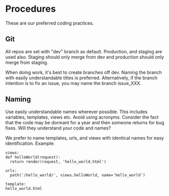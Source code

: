 # Procedures

These are our preferred coding practices.

## Git
All repos are set with "dev" branch as default. 
Production, and staging are used also. Staging should only merge from dev and production should only merge from staging. 

When doing work, it's best to create branches off dev. Naming the branch with easily understandable titles is preferred. Alternatively, if the branch intention is to fix an issue, you may name the branch issue_XXX.

## Naming
Use easily understandable names wherever possible. This includes variables, templates, views etc. Avoid using acronyms. Consider the fact that the code may be dormant for a year and then someone returns for bug fixes. Will they understand your code and names?

We prefer to name templates, urls, and views with identical names for easy identification. Example:

```
views: 
def helloWorld(request):
  return render(request, 'hello_world.html')
  
urls:
  path('/hello_world/', views.helloWorld, name='hello_world')
  
template:
hello_world.html
```

   
